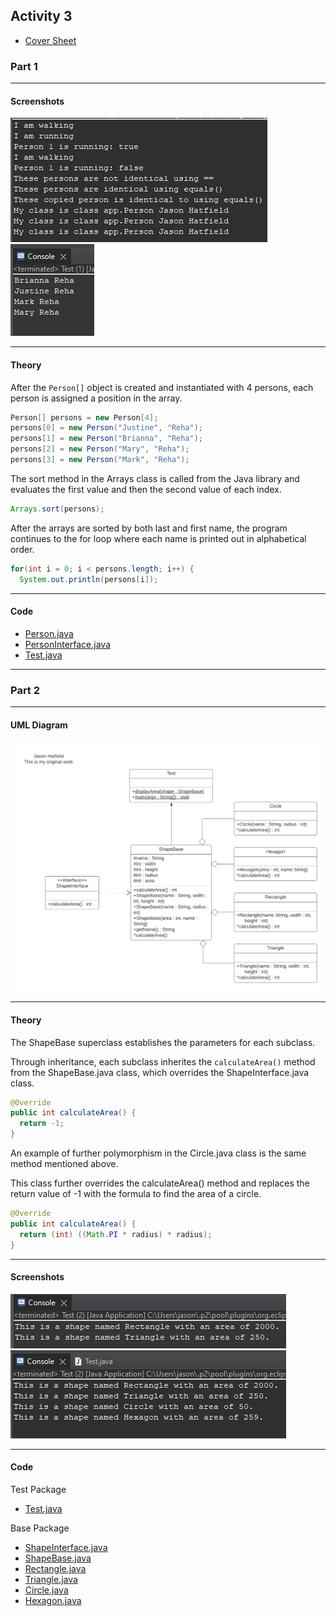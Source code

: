 ## Activity 3
- [Cover Sheet](https://github.com/JasonHatfield/GCU/blob/CST-239/Week-3/Activity-3/Cover%20Sheet.pdf)
### Part 1
---
#### Screenshots
![Screenshot 1](https://github.com/JasonHatfield/GCU/blob/CST-239/Week-3/Activity-3/01-Screenshot.png)<br>
![Screenshot 2](https://github.com/JasonHatfield/GCU/blob/CST-239/Week-3/Activity-3/02-Screenshot.png)<br>

---
#### Theory
After the `Person[]` object is created and instantiated with 4 persons, each person is assigned a position in the array.
``` Java
Person[] persons = new Person[4];
persons[0] = new Person("Justine", "Reha");
persons[1] = new Person("Brianna", "Reha");
persons[2] = new Person("Mary", "Reha");
persons[3] = new Person("Mark", "Reha");
```
The sort method in the Arrays class is called from the Java library and evaluates the first value and then the second value of each index.
``` Java
Arrays.sort(persons);
```
After the arrays are sorted by both last and first name, the program continues to the for loop where each name is printed out in alphabetical order.
``` Java
for(int i = 0; i < persons.length; i++) {
  System.out.println(persons[i]);
```
---
#### Code
- [Person.java](https://github.com/JasonHatfield/GCU/blob/CST-239/Week-3/Activity-3/topic3-1/src/app/Person.java)<br>
- [PersonInterface.java](https://github.com/JasonHatfield/GCU/blob/CST-239/Week-3/Activity-3/topic3-1/src/app/PersonInterface.java)<br>
- [Test.java](https://github.com/JasonHatfield/GCU/blob/CST-239/Week-3/Activity-3/topic3-1/src/app/Test.java)<br>

---
### Part 2

---
#### UML Diagram
![UML Diagram](https://github.com/JasonHatfield/GCU/blob/CST-239/Week-3/Activity-3/UML%20Class%20Diagram.png)

---
#### Theory
The ShapeBase superclass establishes the parameters for each subclass.

Through inheritance, each subclass inherites the `calculateArea()` method from the ShapeBase.java class, which overrides the ShapeInterface.java class.
``` Java
@Override
public int calculateArea() {
  return -1;
}
```
An example of further polymorphism in the Circle.java class is the same method mentioned above. 

This class further overrides the calculateArea() method and replaces the return value of -1 with the formula to find the area of a circle.
``` Java
@Override
public int calculateArea() {
  return (int) ((Math.PI * radius) * radius);
}
```

---
#### Screenshots
![Screenshot 3](https://github.com/JasonHatfield/GCU/blob/CST-239/Week-3/Activity-3/03-Screenshot.png)<br>
![Screenshot 4](https://github.com/JasonHatfield/GCU/blob/CST-239/Week-3/Activity-3/04-Screenshot.png)<br>

---
#### Code
Test Package
- [Test.java](https://github.com/JasonHatfield/GCU/blob/CST-239/Week-3/Activity-3/topic3-2/src/test/Test.java)

Base Package
- [ShapeInterface.java](https://github.com/JasonHatfield/GCU/blob/CST-239/Week-3/Activity-3/topic3-2/src/base/ShapeInterface.java)
- [ShapeBase.java](https://github.com/JasonHatfield/GCU/blob/CST-239/Week-3/Activity-3/topic3-2/src/base/ShapeBase.java)
- [Rectangle.java](https://github.com/JasonHatfield/GCU/blob/CST-239/Week-3/Activity-3/topic3-2/src/base/Rectangle.java)
- [Triangle.java](https://github.com/JasonHatfield/GCU/blob/CST-239/Week-3/Activity-3/topic3-2/src/base/Triangle.java)
- [Circle.java](https://github.com/JasonHatfield/GCU/blob/CST-239/Week-3/Activity-3/topic3-2/src/base/Circle.java)
- [Hexagon.java](https://github.com/JasonHatfield/GCU/blob/CST-239/Week-3/Activity-3/topic3-2/src/base/Hexagon.java)

